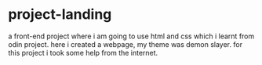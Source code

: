 # project-landing
a front-end project where i am going to use html and css which i learnt from odin project.
here i created a webpage, my theme was demon slayer.
for this project i took some help from the internet.
